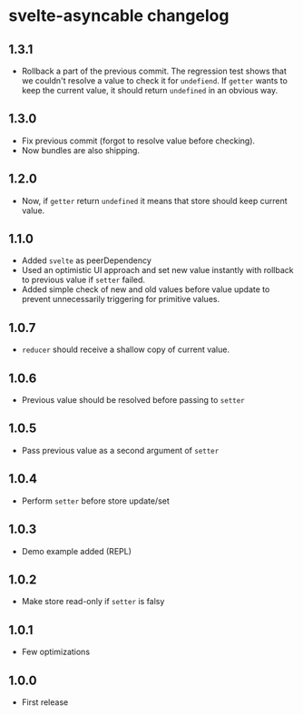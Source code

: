# svelte-asyncable changelog

## 1.3.1
* Rollback a part of the previous commit. The regression test shows that we couldn't resolve a value to check it for `undefiend`. If `getter` wants to keep the current value, it should return `undefined` in an obvious way.

## 1.3.0
* Fix previous commit (forgot to resolve value before checking).
* Now bundles are also shipping.

## 1.2.0
* Now, if `getter` return `undefined` it means that store should keep current value.

## 1.1.0
* Added `svelte` as peerDependency
* Used an optimistic UI approach and set new value instantly with rollback to previous value if `setter` failed.
* Added simple check of new and old values before value update to prevent unnecessarily triggering for primitive values.

## 1.0.7

* `reducer` should receive a shallow copy of current value.

## 1.0.6

* Previous value should be resolved before passing to `setter`

## 1.0.5

* Pass previous value as a second argument of `setter`

## 1.0.4

* Perform `setter` before store update/set

## 1.0.3

* Demo example added (REPL)

## 1.0.2

* Make store read-only if `setter` is falsy

## 1.0.1

* Few optimizations

## 1.0.0

* First release
